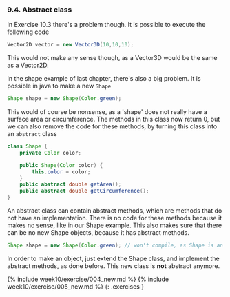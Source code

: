 ### 9.4. Abstract class

In Exercise 10.3 there's a problem though. It is possible to execute the following code

```java
Vector2D vector = new Vector3D(10,10,10);
```

This would not make any sense though, as a Vector3D would be the same as a Vector2D.

In the shape example of last chapter, there's also a big problem. It is possible in java to make a new `Shape`

```java
Shape shape = new Shape(Color.green);
```

This would of course be nonsense, as a 'shape' does not really have a surface area or circumference. The methods in this class now return 0, but we can also remove the code for these methods, by turning this class into an `abstract` class

```java
class Shape {
    private Color color;

    public Shape(Color color) {
        this.color = color;
    }
    public abstract double getArea();
    public abstract double getCircumference();
}
```

An abstract class can contain abstract methods, which are methods that do not have an implementation. There is no code for these methods because it makes no sense, like in our Shape example. This also makes sure that there can be no new Shape objects, because it has abstract methods. 

```java
Shape shape = new Shape(Color.green); // won't compile, as Shape is an abstract class
```

In order to make an object, just extend the Shape class, and implement the abstract methods, as done before. This new class is **not** abstract anymore.

<!-- TODO: abstract toString() -->

{% include week10/exercise/004_new.md %}
{% include week10/exercise/005_new.md %}
{: .exercises }
